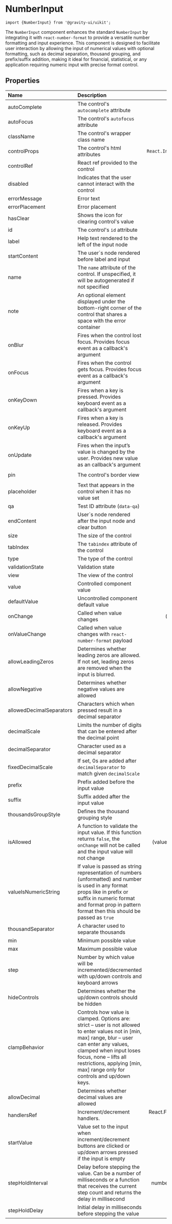<!--GITHUB_BLOCK-->

# NumberInput

<!--/GITHUB_BLOCK-->

```tsx
import {NumberInput} from '@gravity-ui/uikit';
```

The `NumberInput` component enhances the standard `NumberInput` by integrating it with `react-number-format` to provide a versatile number formatting and input experience. This component is designed to facilitate user interaction by allowing the input of numerical values with optional formatting, such as decimal separation, thousand grouping, and prefix/suffix addition, making it ideal for financial, statistical, or any application requiring numeric input with precise format control.

## Properties

| Name                     | Description                                                                                                                                                                                                                                                                      |                           Type                           |     Default     |
| :----------------------- | :------------------------------------------------------------------------------------------------------------------------------------------------------------------------------------------------------------------------------------------------------------------------------- | :------------------------------------------------------: | :-------------: |
| autoComplete             | The control's `autocomplete` attribute                                                                                                                                                                                                                                           |                    `boolean` `string`                    |                 |
| autoFocus                | The control's `autofocus` attribute                                                                                                                                                                                                                                              |                        `boolean`                         |                 |
| className                | The control's wrapper class name                                                                                                                                                                                                                                                 |                         `string`                         |                 |
| controlProps             | The control's html attributes                                                                                                                                                                                                                                                    |      `React.InputHTMLAttributes<HTMLInputElement>`       |                 |
| controlRef               | React ref provided to the control                                                                                                                                                                                                                                                |              `React.Ref<HTMLInputElement>`               |                 |
| disabled                 | Indicates that the user cannot interact with the control                                                                                                                                                                                                                         |                        `boolean`                         |     `false`     |
| errorMessage             | Error text                                                                                                                                                                                                                                                                       |                         `string`                         |                 |
| errorPlacement           | Error placement                                                                                                                                                                                                                                                                  |                    `outside` `inside`                    |    `outside`    |
| hasClear                 | Shows the icon for clearing control's value                                                                                                                                                                                                                                      |                        `boolean`                         |     `false`     |
| id                       | The control's `id` attribute                                                                                                                                                                                                                                                     |                         `string`                         |                 |
| label                    | Help text rendered to the left of the input node                                                                                                                                                                                                                                 |                         `string`                         |                 |
| startContent             | The user`s node rendered before label and input                                                                                                                                                                                                                                  |                    `React.ReactNode`                     |                 |
| name                     | The `name` attribute of the control. If unspecified, it will be autogenerated if not specified                                                                                                                                                                                   |                         `string`                         |                 |
| note                     | An optional element displayed under the bottom-right corner of the control that shares a space with the error container                                                                                                                                                          |                    `React.ReactNode`                     |                 |
| onBlur                   | Fires when the control lost focus. Provides focus event as a callback's argument                                                                                                                                                                                                 |                        `function`                        |                 |
| onFocus                  | Fires when the control gets focus. Provides focus event as a callback's argument                                                                                                                                                                                                 |                        `function`                        |                 |
| onKeyDown                | Fires when a key is pressed. Provides keyboard event as a callback's argument                                                                                                                                                                                                    |                        `function`                        |                 |
| onKeyUp                  | Fires when a key is released. Provides keyboard event as a callback's argument                                                                                                                                                                                                   |                        `function`                        |                 |
| onUpdate                 | Fires when the input’s value is changed by the user. Provides new value as an callback's argument                                                                                                                                                                                |                        `function`                        |                 |
| pin                      | The control's border view                                                                                                                                                                                                                                                        |                         `string`                         | `'round-round'` |
| placeholder              | Text that appears in the control when it has no value set                                                                                                                                                                                                                        |                         `string`                         |                 |
| qa                       | Test ID attribute (`data-qa`)                                                                                                                                                                                                                                                    |                         `string`                         |                 |
| endContent               | User`s node rendered after the input node and clear button                                                                                                                                                                                                                       |                    `React.ReactNode`                     |                 |
| size                     | The size of the control                                                                                                                                                                                                                                                          |                 `"s"` `"m"` `"l"` `"xl"`                 |      `"m"`      |
| tabIndex                 | The `tabindex` attribute of the control                                                                                                                                                                                                                                          |                         `string`                         |                 |
| type                     | The type of the control                                                                                                                                                                                                                                                          |              `"password"` `"tel"` `"text"`               |                 |
| validationState          | Validation state                                                                                                                                                                                                                                                                 |                       `"invalid"`                        |                 |
| view                     | The view of the control                                                                                                                                                                                                                                                          |                   `"normal"` `"clear"`                   |   `"normal"`    |
| value                    | Controlled component value                                                                                                                                                                                                                                                       |                    `number` `string`                     |                 |
| defaultValue             | Uncontrolled component default value                                                                                                                                                                                                                                             |                    `number` `string`                     |                 |
| onChange                 | Called when value changes                                                                                                                                                                                                                                                        |          (value: number &#124; string) => void;          |                 |
| onValueChange            | Called when value changes with `react-number-format` payload                                                                                                                                                                                                                     |                      OnValueChange                       |                 |
| allowLeadingZeros        | Determines whether leading zeros are allowed. If not set, leading zeros are removed when the input is blurred.                                                                                                                                                                   |                        `boolean`                         |     `false`     |
| allowNegative            | Determines whether negative values are allowed                                                                                                                                                                                                                                   |                        `boolean`                         |     `true`      |
| allowedDecimalSeparators | Characters which when pressed result in a decimal separator                                                                                                                                                                                                                      |                        `string[]`                        |  `[',', '.']`   |
| decimalScale             | Limits the number of digits that can be entered after the decimal point                                                                                                                                                                                                          |                         `number`                         |                 |
| decimalSeparator         | Character used as a decimal separator                                                                                                                                                                                                                                            |                         `string`                         |       '.'       |
| fixedDecimalScale        | If set, 0s are added after `decimalSeparator` to match given `decimalScale`                                                                                                                                                                                                      |                        `boolean`                         |     `false`     |
| prefix                   | Prefix added before the input value                                                                                                                                                                                                                                              |                         `string`                         |                 |
| suffix                   | Suffix added after the input value                                                                                                                                                                                                                                               |                         `string`                         |                 |
| thousandsGroupStyle      | Defines the thousand grouping style                                                                                                                                                                                                                                              |   `thousand` &#124; `lakh` &#124; `wan` &#124; `none`    |                 |
| isAllowed                | A function to validate the input value. If this function returns `false`, the `onChange` will not be called and the input value will not change                                                                                                                                  |         (values: NumberFormatValues) => boolean          |                 |
| valueIsNumericString     | If value is passed as string representation of numbers (unformatted) and number is used in any format props like in prefix or suffix in numeric format and format prop in pattern format then this should be passed as `true`                                                    |                        `boolean`                         |     `false`     |
| thousandSeparator        | A character used to separate thousands                                                                                                                                                                                                                                           |                `string` &#124; `boolean`                 |                 |
| min                      | Minimum possible value                                                                                                                                                                                                                                                           |                         `number`                         |                 |
| max                      | Maximum possible value                                                                                                                                                                                                                                                           |                         `number`                         |                 |
| step                     | Number by which value will be incremented/decremented with up/down controls and keyboard arrows                                                                                                                                                                                  |                         `number`                         |        1        |
| hideControls             | Determines whether the up/down controls should be hidden                                                                                                                                                                                                                         |                        `boolean`                         |      false      |
| clampBehavior            | Controls how value is clamped. Options are: strict – user is not allowed to enter values not in [min, max] range, blur – user can enter any values, clamped when input loses focus, none – lifts all restrictions, applying [min, max] range only for controls and up/down keys. |           'strict' &#124; 'blur' &#124; 'none'           |                 |
| allowDecimal             | Determines whether decimal values are allowed                                                                                                                                                                                                                                    |                        `boolean`                         |      true       |
| handlersRef              | Increment/decrement handlers.                                                                                                                                                                                                                                                    | React.ForwardedRef<NumberInputHandlers &#124; undefined> |                 |
| startValue               | Value set to the input when increment/decrement buttons are clicked or up/down arrows pressed if the input is empty                                                                                                                                                              |                          number                          |        0        |
| stepHoldInterval         | Delay before stepping the value. Can be a number of milliseconds or a function that receives the current step count and returns the delay in millisecond                                                                                                                         |      number &#124; ((stepCount: number) => number)       |                 |
| stepHoldDelay            | Initial delay in milliseconds before stepping the value                                                                                                                                                                                                                          |                          number                          |                 |
